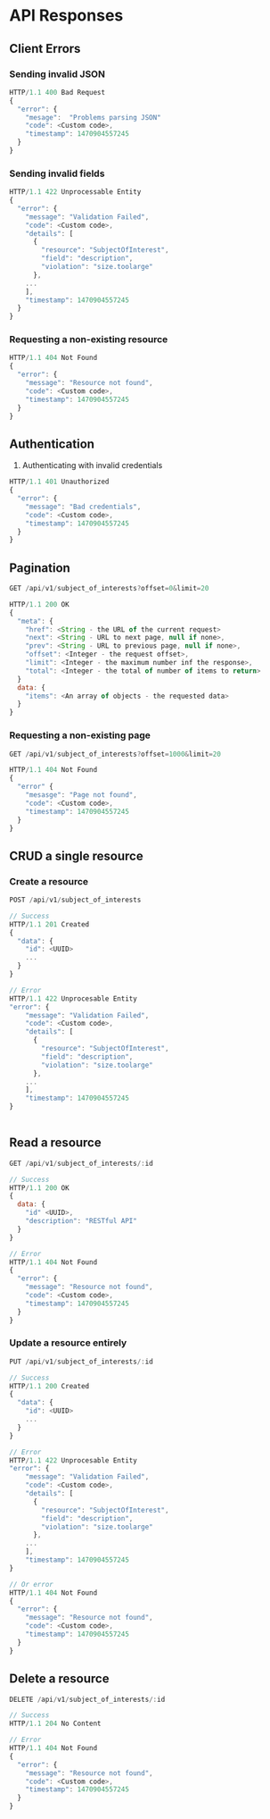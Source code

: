 # API Responses

## Client Errors

### Sending invalid JSON  

```javascript
HTTP/1.1 400 Bad Request
{
  "error": {
    "mesage":  "Problems parsing JSON"
    "code": <Custom code>,
    "timestamp": 1470904557245
  }
}

```
### Sending invalid fields

```javascript
HTTP/1.1 422 Unprocessable Entity
{
  "error": {
    "message": "Validation Failed",
    "code": <Custom code>,
    "details": [
      {
        "resource": "SubjectOfInterest",
        "field": "description",
        "violation": "size.toolarge"
      },
    ...
    ],
    "timestamp": 1470904557245
  }
}  
```
### Requesting a non-existing resource

```javascript
HTTP/1.1 404 Not Found
{
  "error": {
    "message": "Resource not found",
    "code": <Custom code>,
    "timestamp": 1470904557245
  }
}
```
## Authentication 
1. Authenticating with invalid credentials

```javascript
HTTP/1.1 401 Unauthorized
{
  "error": {
    "message": "Bad credentials",
    "code": <Custom code>,
    "timestamp": 1470904557245
  }
}
```

## Pagination

```javascript
GET /api/v1/subject_of_interests?offset=0&limit=20

HTTP/1.1 200 OK
{
  "meta": {
    "href": <String - the URL of the current request>
    "next": <String - URL to next page, null if none>,
    "prev": <String - URL to previous page, null if none>,
    "offset": <Integer - the request offset>,
    "limit": <Integer - the maximum number inf the response>,
    "total": <Integer - the total of number of items to return>
  }
  data: {
    "items": <An array of objects - the requested data>
  }
}
```

### Requesting a non-existing page

```javascript
GET /api/v1/subject_of_interests?offset=1000&limit=20

HTTP/1.1 404 Not Found
{
  "error" {
    "mesasge": "Page not found",
    "code": <Custom code>,
    "timestamp": 1470904557245
  }
}

```

## CRUD a single resource 

### Create a resource


```javascript
POST /api/v1/subject_of_interests

// Success
HTTP/1.1 201 Created
{
  "data": {
    "id": <UUID>
    ...
  }
}  

// Error
HTTP/1.1 422 Unprocesable Entity
"error": {
    "message": "Validation Failed",
    "code": <Custom code>,
    "details": [
      {
        "resource": "SubjectOfInterest",
        "field": "description",
        "violation": "size.toolarge"
      },
    ...
    ],
    "timestamp": 1470904557245
}
  
```

## Read a resource

```javascript
GET /api/v1/subject_of_interests/:id

// Success
HTTP/1.1 200 OK
{
  data: {
    "id" <UUID>,
    "description": "RESTful API"
  }
}

// Error
HTTP/1.1 404 Not Found
{
  "error": {
    "message": "Resource not found",
    "code": <Custom code>,
    "timestamp": 1470904557245
  }
}
```

### Update a resource entirely

```javascript
PUT /api/v1/subject_of_interests/:id

// Success
HTTP/1.1 200 Created
{
  "data": {
    "id": <UUID>
    ...
  }
}  

// Error
HTTP/1.1 422 Unprocesable Entity
"error": {
    "message": "Validation Failed",
    "code": <Custom code>,
    "details": [
      {
        "resource": "SubjectOfInterest",
        "field": "description",
        "violation": "size.toolarge"
      },
    ...
    ],
    "timestamp": 1470904557245
}

// Or error
HTTP/1.1 404 Not Found
{
  "error": {
    "message": "Resource not found",
    "code": <Custom code>,
    "timestamp": 1470904557245
  }
}
```

## Delete a resource

```javascript
DELETE /api/v1/subject_of_interests/:id

// Success
HTTP/1.1 204 No Content

// Error
HTTP/1.1 404 Not Found
{
  "error": {
    "message": "Resource not found",
    "code": <Custom code>,
    "timestamp": 1470904557245
  }
}
```



